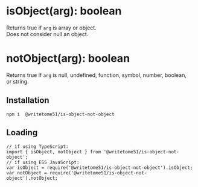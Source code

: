 # isObject(arg): boolean

Returns true if `arg` is array or object.  
Does not consider null an object.

# notObject(arg): boolean

Returns true if `arg` is null, undefined, function, symbol, number, boolean,  
or string.


## Installation
`npm i  @writetome51/is-object-not-object`

## Loading
```
// if using TypeScript:
import { isObject, notObject } from '@writetome51/is-object-not-object';
// if using ES5 JavaScript:
var isObject = require('@writetome51/is-object-not-object').isObject;
var notObject = require('@writetome51/is-object-not-object').notObject;
```
